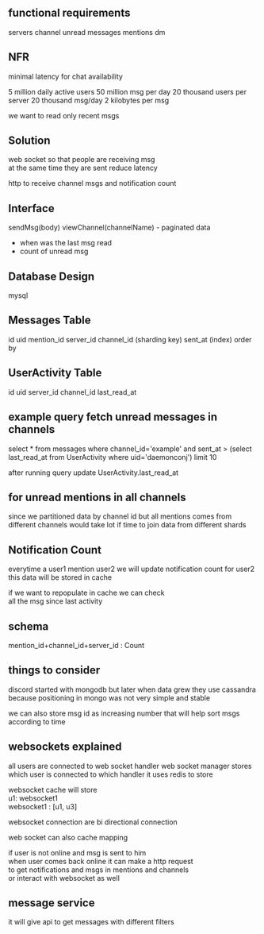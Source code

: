 functional requirements
----------
servers
channel
unread messages
mentions
dm

NFR
-----------
minimal latency for chat
availability

5 million daily active users
50 million msg per day
20 thousand users per server
20 thousand msg/day
2 kilobytes per msg

we want to read only recent msgs

Solution
---------------

web socket
so that people are receiving msg   
at the same time they are sent
reduce latency

http
to receive channel msgs and 
notification count

Interface
---------------
sendMsg(body) 
viewChannel(channelName) - paginated data
- when was the last msg read
- count of unread msg

Database Design
-----------
mysql

Messages Table
----------------
id
uid
mention_id
server_id
channel_id (sharding key)
sent_at (index) order by

UserActivity Table
----------------
id
uid
server_id
channel_id
last_read_at

example query fetch unread messages in channels
----------
select * from messages
where channel_id='example'
and sent_at >
(select last_read_at
from UserActivity 
where uid='daemonconj')
limit 10

after running query update UserActivity.last_read_at

for unread mentions in all channels
-----------------------
since we partitioned data by channel id
but all mentions comes from different channels 
would take lot if time to join data from different shards

Notification Count
---------------------------
everytime a user1 mention user2
we will update notification count for user2
this data will be stored in cache

if we want to repopulate in cache we can check  
all the msg since last activity

schema
--------------
mention_id+channel_id+server_id : Count

things to consider
-------------
discord started with mongodb
but later when data grew they use cassandra
because positioning in mongo was not very simple and stable

we can also store msg id as increasing number
that will help sort msgs according to time

websockets explained
-------------------
all users are connected to web socket handler
web socket manager stores which user is connected to which handler
it uses redis to store 

websocket cache will store  
u1: websocket1  
websocket1 : [u1, u3]

websocket connection
are bi directional connection

web socket can also cache mapping

if user is not online and msg is sent to him  
when user comes back online it can make a http request  
to get notifications and msgs in mentions and channels  
or interact with websocket as well

message service
-----------------------
it will give api to get messages with different filters